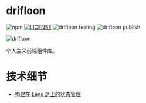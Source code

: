 # drifloon #
![npm](https://img.shields.io/npm/v/drifloon?color=brightgreen&label=npm)
[![LICENSE](https://img.shields.io/badge/LICENSE-AGPL%20v3-blue)](https://www.gnu.org/licenses/agpl-3.0.en.html)
![drifloon testing](https://github.com/kalxd/drifloon/workflows/drifloon%20testing/badge.svg)
![drifloon publish](https://github.com/kalxd/drifloon/workflows/drifloon%20publish/badge.svg)

![drifloon](https://media.52poke.com/wiki/archive/e/eb/20140413170939%21425Drifloon.png)

个人主义前端组件库。

# 技术细节
* [构建在 Lens 之上的状态管理](https://kalxd.github.io/%E7%AC%94%E8%AE%B0/pdf/%E6%9E%84%E5%BB%BA%E5%9C%A8Lens%E4%B9%8B%E4%B8%8A%E7%9A%84%E7%8A%B6%E6%80%81%E7%AE%A1%E7%90%86.pdf)
